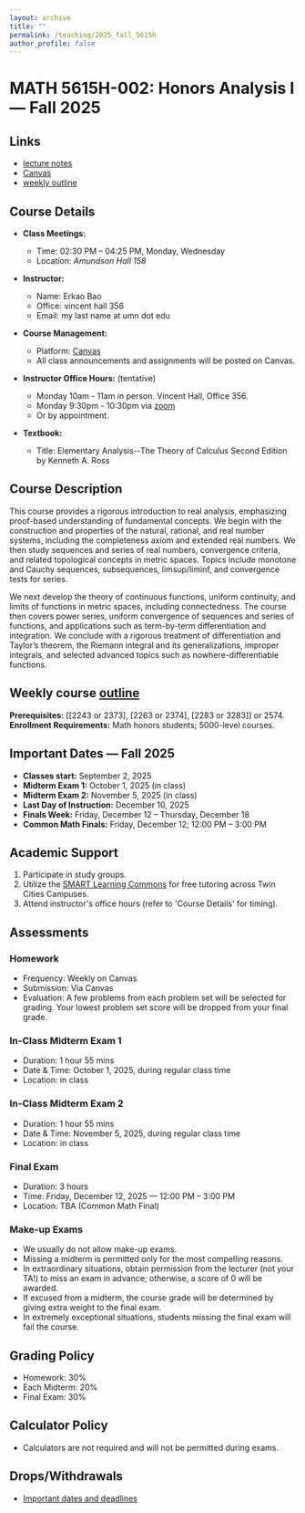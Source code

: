 ```yaml
---
layout: archive
title: ""
permalink: /teaching/2025_fall_5615h
author_profile: false
---
```


# MATH 5615H-002: Honors Analysis I — Fall 2025

## Links
- [lecture notes](https://github.com/erkaobao/math/blob/master/_teaching/2025_fall_5615h_lecture_notes.md)
- [Canvas](https://canvas.umn.edu/courses/519189)
- [weekly outline](https://erkaobao.github.io/math/teaching/2025_fall_5615h_course_content)

## Course Details

- **Class Meetings:** 
  - Time: 02:30 PM – 04:25 PM, Monday, Wednesday
  - Location: *Amundson Hall 158*

- **Instructor:** 
  - Name: Erkao Bao
  - Office: vincent hall 356
  - Email: my last name at umn dot edu

- **Course Management:** 
  - Platform: [Canvas](https://canvas.umn.edu/courses/519189)
  - All class announcements and assignments will be posted on Canvas.

- **Instructor Office Hours:** (tentative)
  - Monday 10am - 11am in person. Vincent Hall, Office 356.
  - Monday 9:30pm - 10:30pm via [zoom](https://umn.zoom.us/j/9735843950)
  - Or by appointment.

- **Textbook:** 
  - Title: Elementary Analysis--The Theory of Calculus Second Edition by Kenneth A. Ross

## Course Description

This course provides a rigorous introduction to real analysis, emphasizing proof-based understanding of fundamental concepts. We begin with the construction and properties of the natural, rational, and real number systems, including the completeness axiom and extended real numbers. We then study sequences and series of real numbers, convergence criteria, and related topological concepts in metric spaces. Topics include monotone and Cauchy sequences, subsequences, limsup/liminf, and convergence tests for series.

We next develop the theory of continuous functions, uniform continuity, and limits of functions in metric spaces, including connectedness. The course then covers power series, uniform convergence of sequences and series of functions, and applications such as term-by-term differentiation and integration. We conclude with a rigorous treatment of differentiation and Taylor’s theorem, the Riemann integral and its generalizations, improper integrals, and selected advanced topics such as nowhere-differentiable functions.

## Weekly course [outline](https://erkaobao.github.io/math/teaching/2025_fall_5615h_course_content)

**Prerequisites:** \[\[2243 or 2373\], \[2263 or 2374\], \[2283 or 3283\]\] or 2574.  
**Enrollment Requirements:** Math honors students; 5000-level courses.

## Important Dates — Fall 2025

- **Classes start:** September 2, 2025
- **Midterm Exam 1:** October 1, 2025 (in class)
- **Midterm Exam 2:** November 5, 2025 (in class)
- **Last Day of Instruction:** December 10, 2025
- **Finals Week:** Friday, December 12 – Thursday, December 18
- **Common Math Finals:** Friday, December 12; 12:00 PM – 3:00 PM

## Academic Support

1. Participate in study groups.
2. Utilize the [SMART Learning Commons](https://www.lib.umn.edu/spaces/tasc) for free tutoring across Twin Cities Campuses.
3. Attend instructor's office hours (refer to 'Course Details' for timing).

## Assessments

### Homework
- Frequency: Weekly on Canvas
- Submission: Via Canvas
- Evaluation: A few problems from each problem set will be selected for grading. Your lowest problem set score will be dropped from your final grade.

### In-Class Midterm Exam 1
- Duration: 1 hour 55 mins
- Date & Time: October 1, 2025, during regular class time
- Location: in class

### In-Class Midterm Exam 2
- Duration: 1 hour 55 mins
- Date & Time: November 5, 2025, during regular class time
- Location: in class

### Final Exam
- Duration: 3 hours
- Time: Friday, December 12, 2025 — 12:00 PM – 3:00 PM
- Location: TBA (Common Math Final)

### Make-up Exams
- We usually do not allow make-up exams.
- Missing a midterm is permitted only for the most compelling reasons.
- In extraordinary situations, obtain permission from the lecturer (not your TA!) to miss an exam in advance; otherwise, a score of 0 will be awarded.
- If excused from a midterm, the course grade will be determined by giving extra weight to the final exam.
- In extremely exceptional situations, students missing the final exam will fail the course.

## Grading Policy
- Homework: 30%
- Each Midterm: 20%
- Final Exam: 30%

## Calculator Policy
- Calculators are not required and will not be permitted during exams.

## Drops/Withdrawals
- [Important dates and deadlines](https://onestop.umn.edu/calendar/academic-calendar?terms=Fall%202025)

